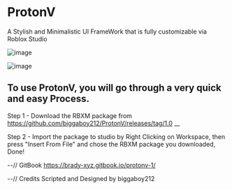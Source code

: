 # ProtonV
A Stylish and Minimalistic UI FrameWork that is fully customizable via Roblox Studio 

![image](https://github.com/biggaboy212/ProtonV/assets/75142294/79e43c7d-596a-41bd-9260-cf9a1280efd4)

![image](https://github.com/biggaboy212/ProtonV/assets/75142294/aaec51de-7e13-452a-9c48-b645cff5aee0)


To use ProtonV, you will go through a very quick and easy Process.
--

Step 1 - Download the RBXM package from https://github.com/biggaboy212/ProtonV/releases/tag/1.0
__

Step 2 - Import the package to studio by Right Clicking on Workspace, then press "Insert From File" and chose the RBXM package you downloaded, Done!

--// GitBook
https://brady-xyz.gitbook.io/protonv-1/


--// Credits
Scripted and Designed by biggaboy212
